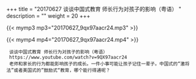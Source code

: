 +++
title = "20170627  谈谈中国式教育 师长行为对孩子的影响（粤语） "
description = ""
weight = 20
+++

{{< mymp3 mp3="20170627_9qx97aacr24.mp3" >}}

{{< mymp4 mp4="20170627_9qx97aacr24.mp4" >}}

     谈谈中国式教育 师长行为对孩子的影响（粤语） 
     https://www.youtube.com/watch?v=9QX97aacr24 
     老师和家长的行为都能影响孩子的成长。一件小事可能让孩子记住一辈子。中国式的“激将法”或者美国式的”鼓励式“教育，哪个能行得通呢？ 
